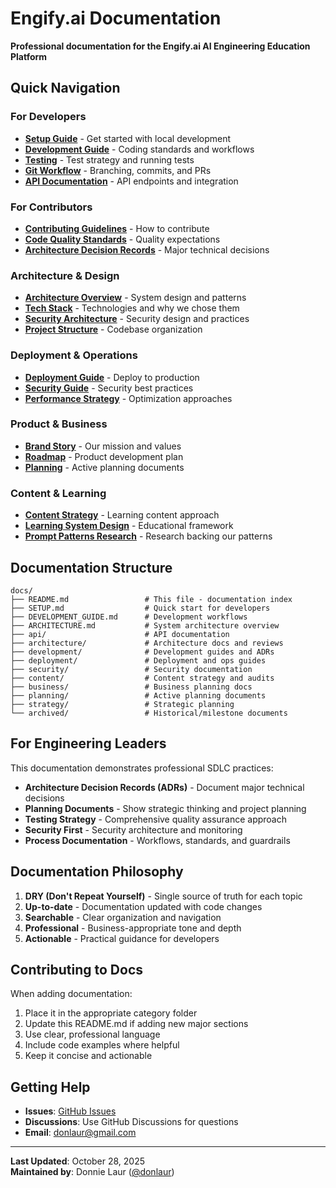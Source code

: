 # Engify.ai Documentation

**Professional documentation for the Engify.ai AI Engineering Education Platform**

## Quick Navigation

### For Developers

- **[Setup Guide](SETUP.md)** - Get started with local development
- **[Development Guide](DEVELOPMENT_GUIDE.md)** - Coding standards and workflows
- **[Testing](TESTING.md)** - Test strategy and running tests
- **[Git Workflow](GIT_WORKFLOW.md)** - Branching, commits, and PRs
- **[API Documentation](api/)** - API endpoints and integration

### For Contributors

- **[Contributing Guidelines](CONTRIBUTING.md)** - How to contribute
- **[Code Quality Standards](architecture/CODE_QUALITY_REVIEW.md)** - Quality expectations
- **[Architecture Decision Records](development/ADR/)** - Major technical decisions

### Architecture & Design

- **[Architecture Overview](ARCHITECTURE.md)** - System design and patterns
- **[Tech Stack](TECH_STACK.md)** - Technologies and why we chose them
- **[Security Architecture](architecture/SECURITY_ARCHITECTURE_REVIEW.md)** - Security design and practices
- **[Project Structure](PROJECT_STRUCTURE.md)** - Codebase organization

### Deployment & Operations

- **[Deployment Guide](deployment/)** - Deploy to production
- **[Security Guide](SECURITY_GUIDE.md)** - Security best practices
- **[Performance Strategy](PERFORMANCE_STRATEGY.md)** - Optimization approaches

### Product & Business

- **[Brand Story](BRAND_STORY.md)** - Our mission and values
- **[Roadmap](ROADMAP.md)** - Product development plan
- **[Planning](planning/)** - Active planning documents

### Content & Learning

- **[Content Strategy](content/)** - Learning content approach
- **[Learning System Design](LEARNING_SYSTEM_DESIGN.md)** - Educational framework
- **[Prompt Patterns Research](PROMPT_PATTERNS_RESEARCH.md)** - Research backing our patterns

## Documentation Structure

```
docs/
├── README.md                 # This file - documentation index
├── SETUP.md                  # Quick start for developers
├── DEVELOPMENT_GUIDE.md      # Development workflows
├── ARCHITECTURE.md           # System architecture overview
├── api/                      # API documentation
├── architecture/             # Architecture docs and reviews
├── development/              # Development guides and ADRs
├── deployment/               # Deployment and ops guides
├── security/                 # Security documentation
├── content/                  # Content strategy and audits
├── business/                 # Business planning docs
├── planning/                 # Active planning documents
├── strategy/                 # Strategic planning
└── archived/                 # Historical/milestone documents
```

## For Engineering Leaders

This documentation demonstrates professional SDLC practices:

- **Architecture Decision Records (ADRs)** - Document major technical decisions
- **Planning Documents** - Show strategic thinking and project planning
- **Testing Strategy** - Comprehensive quality assurance approach
- **Security First** - Security architecture and monitoring
- **Process Documentation** - Workflows, standards, and guardrails

## Documentation Philosophy

1. **DRY (Don't Repeat Yourself)** - Single source of truth for each topic
2. **Up-to-date** - Documentation updated with code changes
3. **Searchable** - Clear organization and navigation
4. **Professional** - Business-appropriate tone and depth
5. **Actionable** - Practical guidance for developers

## Contributing to Docs

When adding documentation:

1. Place it in the appropriate category folder
2. Update this README.md if adding new major sections
3. Use clear, professional language
4. Include code examples where helpful
5. Keep it concise and actionable

## Getting Help

- **Issues**: [GitHub Issues](https://github.com/donlaur/Engify-AI-App/issues)
- **Discussions**: Use GitHub Discussions for questions
- **Email**: donlaur@gmail.com

---

**Last Updated**: October 28, 2025  
**Maintained by**: Donnie Laur ([@donlaur](https://github.com/donlaur))
